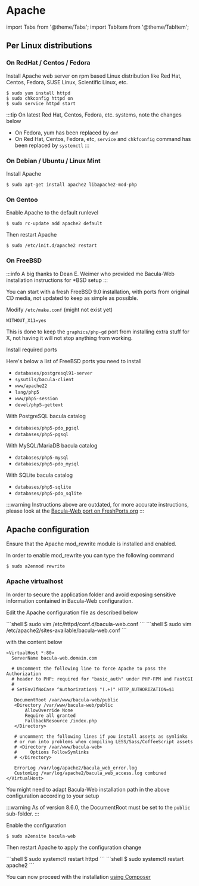 # Apache

import Tabs from '@theme/Tabs';
import TabItem from '@theme/TabItem';

## Per Linux distributions

### On RedHat / Centos / Fedora

Install Apache web server on rpm based Linux distribution like Red Hat, Centos, Fedora, SUSE Linux, Scientific Linux, etc.

```shell
$ sudo yum install httpd
$ sudo chkconfig httpd on
$ sudo service httpd start
```

:::tip
On latest Red Hat, Centos, Fedora, etc. systems, note the changes below
* On Fedora, yum has been replaced by `dnf`
* On Red Hat, Centos, Fedora, etc, `service` and `chkfconfig` command has been replaced by `systemctl`
:::

### On Debian / Ubuntu / Linux Mint

Install Apache

```shell
$ sudo apt-get install apache2 libapache2-mod-php
```

### On Gentoo

Enable Apache to the default runlevel

```shell
$ sudo rc-update add apache2 default
```

Then restart Apache

```shell
$ sudo /etc/init.d/apache2 restart
```

### On FreeBSD

:::info
A big thanks to Dean E. Weimer who provided me Bacula-Web installation instructions for \*BSD setup
:::

You can start with a fresh FreeBSD 9.0 installation, with ports from original CD media, not updated to keep as simple as possible.

Modify `/etc/make.conf` (might not exist yet)

```shell
WITHOUT_X11=yes
```

This is done to keep the `graphics/php-gd` port from installing extra stuff for X, not having it will not stop anything from working.

Install required ports

Here's below a list of FreeBSD ports you need to install

* `databases/postgresql91-server`
* `sysutils/bacula-client`
* `www/apache22`
* `lang/php5`
* `www/php5-session`
* `devel/php5-gettext`

With PostgreSQL bacula catalog

* `databases/php5-pdo_pgsql`
* `databases/php5-pgsql`

With MySQL/MariaDB bacula catalog

* `databases/php5-mysql`
* `databases/php5-pdo_mysql`

With SQLite bacula catalog

* `databases/php5-sqlite`
* `databases/php5-pdo_sqlite`

:::warning
Instructions above are outdated, for more accurate instructions, please look at the [Bacula-Web port on FreshPorts.org](https://www.freshports.org/www/bacula-web/)
:::

## Apache configuration

Ensure that the Apache mod_rewrite module is installed and enabled. 

In order to enable mod_rewrite you can type the following command

```shell
$ sudo a2enmod rewrite
```

### Apache virtualhost

In order to secure the application folder and avoid exposing sensitive information contained in Bacula-Web configuration.

Edit the Apache configuration file as described below

<Tabs>
  <TabItem value="rpm" label="For Red Hat / Centos / Fedora" default>
```shell
$ sudo vim /etc/httpd/conf.d/bacula-web.conf
```
  </TabItem>
  <TabItem value="deb" label="For Debian / Ubuntu">
```shell
$ sudo vim /etc/apache2/sites-available/bacula-web.conf
```
  </TabItem>
</Tabs>

with the content below

```
<VirtualHost *:80>
  ServerName bacula-web.domain.com

  # Uncomment the following line to force Apache to pass the Authorization
  # header to PHP: required for "basic_auth" under PHP-FPM and FastCGI
  #
  # SetEnvIfNoCase ^Authorization$ "(.+)" HTTP_AUTHORIZATION=$1

   DocumentRoot /var/www/bacula-web/public
   <Directory /var/www/bacula-web/public
       AllowOverride None
       Require all granted
       FallbackResource /index.php
   </Directory>

   # uncomment the following lines if you install assets as symlinks
   # or run into problems when compiling LESS/Sass/CoffeeScript assets
   # <Directory /var/www/bacula-web>
   #     Options FollowSymlinks
   # </Directory>

   ErrorLog /var/log/apache2/bacula_web_error.log
   CustomLog /var/log/apache2/bacula_web_access.log combined
</VirtualHost>
```

You might need to adapt Bacula-Web installation path in the above configuration according to your setup

:::warning
As of version 8.6.0, the DocumentRoot must be set to the `public` sub-folder.
:::

Enable the configuration

```shell
$ sudo a2ensite bacula-web
```

Then restart Apache to apply the configuration change

<Tabs>
  <TabItem value="rpm" label="For Red Hat / Centos / Fedora" default>
```shell
$ sudo systemctl restart httpd
```
  </TabItem>
  <TabItem value="deb" label="For Debian / Ubuntu">
```shell
$ sudo systemctl restart apache2
```
  </TabItem>
</Tabs>

You can now proceed with the installation [using Composer](../composer-install.md)
